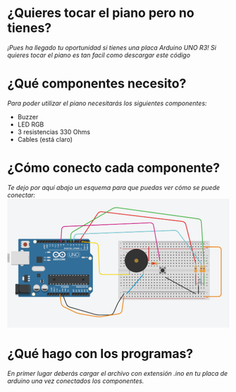 
# ¿Quieres tocar el piano pero no tienes?
_¡Pues ha llegado tu oportunidad si tienes una placa Arduino UNO R3! Si quieres tocar el piano es tan facil como descargar este código_

# ¿Qué componentes necesito?
_Para poder utilizar el piano necesitarás los siguientes componentes:_
* Buzzer
* LED RGB
* 3 resistencias 330 Ohms
* Cables (está claro)

# ¿Cómo conecto cada componente?
_Te dejo por aquí abajo un esquema para que puedas ver cómo se puede conectar:_
![alt text](https://github.com/PaCoders/KKeyboard/blob/master/src/circuit.png)

# ¿Qué hago con los programas?
_En primer lugar deberás cargar el archivo con extensión .ino en tu placa de arduino una vez conectados los componentes._